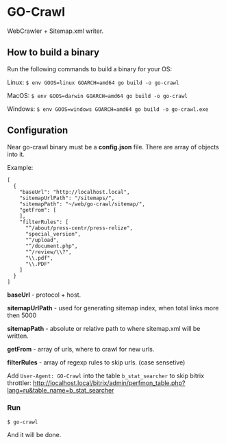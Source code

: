 # GO-Crawl
WebCrawler + Sitemap.xml writer.

## How to build a binary
Run the following commands to build a binary for your OS:

Linux:
`$ env GOOS=linux GOARCH=amd64 go build -o go-crawl`

MacOS:
`$ env GOOS=darwin GOARCH=amd64 go build -o go-crawl`

Windows:
`$ env GOOS=windows GOARCH=amd64 go build -o go-crawl.exe`


## Configuration
Near go-crawl binary must be a **config.json** file.
There are array of objects into it.

Example:

```
[
  {
    "baseUrl": "http://localhost.local",
    "sitemapUrlPath": "/sitemaps/",
    "sitemapPath": "~/web/go-crawl/sitemap/",
    "getFrom": [
    ],
    "filterRules": [
      "^/about/press-centr/press-relize",
      "special_version",
      "^/upload",
      "^/document.php",
      "^/review/\\?",
      "\\.pdf",
      "\\.PDF"
    ]
  }
]
```

**baseUrl** - protocol + host.

**sitemapUrlPath** - used for generating sitemap index, when total links more then 5000

**sitemapPath** - absolute or relative path to where sitemap.xml will be written.

**getFrom** - array of urls, where to crawl for new urls.

**filterRules** - array of regexp rules to skip urls. (case sensetive)


Add `User-Agent: GO-Crawl` into the table `b_stat_searcher` to skip bitrix throttler:
http://localhost.local/bitrix/admin/perfmon_table.php?lang=ru&table_name=b_stat_searcher

### Run
`$ go-crawl`

And it will be done.
